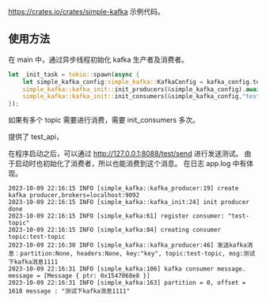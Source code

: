 https://crates.io/crates/simple-kafka 示例代码。

## 使用方法

在 main 中，通过异步线程初始化 kafka 生产者及消费者。
```rust
let _init_task = tokio::spawn(async {
    let simple_kafka_config:simple_kafka::KafkaConfig = kafka_config.to_owned().into();
    simple_kafka::kafka_init::init_producers(&simple_kafka_config).await;
    simple_kafka::kafka_init::init_consumers(&simple_kafka_config,"test-topic", message_handler).await;
});
```

如果有多个 topic 需要进行消费，需要 init_consumers 多次。

提供了 test_api，

在程序启动之后，可以通过 http://127.0.0.1:8088/test/send 进行发送测试。
由于启动时也初始化了消费者，所以也能消费到这个消息。
在日志 app.log 中有体现。

```
2023-10-09 22:16:15 INFO [simple_kafka::kafka_producer:19] create kafka producer,brokers=localhost:9092
2023-10-09 22:16:15 INFO [simple_kafka::kafka_init:24] init producer done
2023-10-09 22:16:15 INFO [simple_kafka:61] register consumer: "test-topic"
2023-10-09 22:16:15 INFO [simple_kafka:84] creating consumer topic:test-topic 
2023-10-09 22:16:30 INFO [simple_kafka::kafka_producer:46] 发送kafka消息：partition:None, headers:None, key:"key", topic:test-topic, msg:测试下kafka消息1111
2023-10-09 22:16:31 INFO [simple_kafka:106] kafka consumer message. message = [Message { ptr: 0x1547068e8 }]
2023-10-09 22:16:31 INFO [simple_kafka:163] partition = 0, offset = 1618 message : "测试下kafka消息1111"
```

